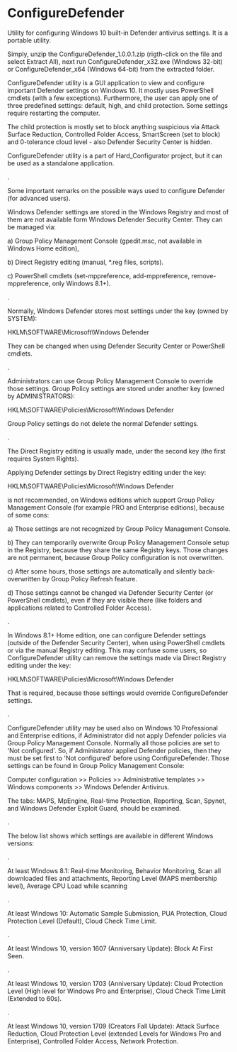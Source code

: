 # ConfigureDefender 

Utility for configuring Windows 10 built-in Defender antivirus settings. It is a portable utility. 

Simply, unzip the ConfigureDefender_1.0.0.1.zip (rigth-click on the file and select Extract All), next run ConfigureDefender_x32.exe (Windows 32-bit) or ConfigureDefender_x64 (Windows 64-bit) from the extracted folder. 
 
ConfigureDefender utility is a GUI application to view and configure important Defender settings on Windows 10. It mostly uses PowerShell cmdlets (with a few exceptions). Furthermore, the user can apply one of three predefined settings: default, high, and child protection. Some settings require restarting the computer. 
 
The child protection is mostly set to block anything suspicious via Attack Surface Reduction, Controlled Folder Access, SmartScreen (set to block) and 0-tolerance cloud level - also Defender Security Center is hidden. 

ConfigureDefender utility is a part of Hard_Configurator project, but it can be used as a standalone application.  

.
 
Some important remarks on the possible ways used to configure Defender (for advanced users). 
 
Windows Defender settings are stored in the Windows Registry and most of them are not available form Windows Defender Security Center. They can be managed via:

 a) Group Policy Management Console (gpedit.msc, not available in Windows Home edition), 

 b) Direct Registry editing (manual, *.reg files, scripts). 
 
 c) PowerShell cmdlets (set-mppreference, add-mppreference, remove-mppreference, only Windows 8.1+). 

. 

Normally, Windows Defender stores most settings under the key (owned by SYSTEM):  
 
HKLM\SOFTWARE\Microsoft\Windows Defender 

They can be changed when using Defender Security Center or PowerShell cmdlets.  

. 

Administrators can use Group Policy Management Console to override those settings. Group Policy settings are stored under another key (owned by ADMINISTRATORS):  
 
HKLM\SOFTWARE\Policies\Microsoft\Windows Defender 

Group Policy settings do not delete the normal Defender settings. 
 
. 

The Direct Registry editing is usually made, under the second key (the first requires System Rights). 

Applying Defender settings by Direct Registry editing under the key:  

HKLM\SOFTWARE\Policies\Microsoft\Windows Defender 

is not recommended, on Windows editions which support Group Policy Management Console (for example PRO and Enterprise editions), because of some cons: 

a) Those settings are not recognized by Group Policy Management Console. 
 
b) They can temporarily overwrite Group Policy Management Console setup in the Registry, because they share the same Registry keys. Those changes are not permanent, because Group Policy configuration is not overwritten. 

c) After some hours, those settings are automatically and silently back-overwritten by Group Policy Refresh feature. 

d) Those settings cannot be changed via Defender Security Center (or PowerShell cmdlets), even if they are visible there (like folders and applications related to Controlled Folder Access). 
 
. 

In Windows 8.1+ Home edition, one can configure Defender settings (outside of the Defender Security Center), when using PowerShell cmdlets or via the manual Registry editing. This may confuse some users, so ConfigureDefender utility can remove the settings made via Direct Registry editing under the key:  
 
HKLM\SOFTWARE\Policies\Microsoft\Windows Defender 
 
That is required, because those settings would override ConfigureDefender settings. 
 
. 

ConfigureDefender utility may be used also on Windows 10 Professional and Enterprise editions, if Administrator did not apply Defender policies via Group Policy Management Console. Normally all those policies are set to 'Not configured'. So, if Administrator applied Defender policies, then they must be set first to 'Not configured' before using ConfigureDefender. Those settings can be found in Group Policy Management Console:  
 
Computer configuration >> Policies >> Administrative templates >> Windows components >> Windows Defender Antivirus. 
 
The tabs: MAPS, MpEngine, Real-time Protection, Reporting, Scan, Spynet, and Windows Defender Exploit Guard, should be examined.  

. 

 
The below list shows which settings are available in different Windows versions: 

.
 
At least Windows 8.1: Real-time Monitoring, Behavior Monitoring, Scan all downloaded files and attachments, Reporting Level (MAPS membership level), Average CPU Load while scanning 

.
 
At least Windows 10: Automatic Sample Submission, PUA Protection, Cloud Protection Level (Default), Cloud Check Time Limit. 

.
 
At least Windows 10, version 1607 (Anniversary Update): Block At First Seen. 
 
.
 
At least Windows 10, version 1703 (Anniversary Update): Cloud Protection Level (High level for Windows Pro and Enterprise), Cloud Check Time Limit (Extended to 60s). 
 
.
 
At least Windows 10, version 1709 (Creators Fall Update): Attack Surface Reduction, Cloud Protection Level (extended Levels for Windows Pro and Enterprise), Controlled Folder Access, Network Protection. 
